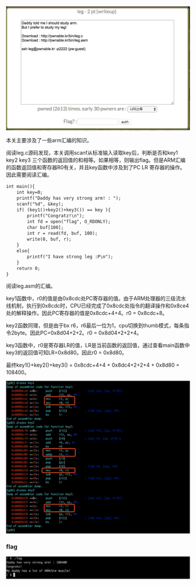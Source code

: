 ![img](./img/6B9D66A9-EFCC-4909-AE7F-A782DA0FD2A2.png)

本关主要涉及了一些arm汇编的知识。

阅读leg.c源码发现，本关调用scanf从标准输入读取key后，判断是否和key1 key2 key3 三个函数的返回值的和相等。如果相等，则输出flag。但是ARM汇编的函数返回值和寄存器R0有关，并且key函数中涉及到了PC LR 寄存器的操作。因此需要阅读汇编。

```
int main(){
	int key=0;
	printf("Daddy has very strong arm! : ");
	scanf("%d", &key);
	if( (key1()+key2()+key3()) == key ){
		printf("Congratz!\n");
		int fd = open("flag", O_RDONLY);
		char buf[100];
		int r = read(fd, buf, 100);
		write(0, buf, r);
	}
	else{
		printf("I have strong leg :P\n");
	}
	return 0;
}
```

阅读leg.asm的汇编。

key1函数中，r0的值是由0x8cdc处PC寄存器的值。由于ARM处理器的三级流水线机制，执行到0x8cdc时，CPU已经完成了0x8cdc处指令的翻译操作和0x8ce4处的解释操作。因此PC寄存器的值是0x8cdc+4+4。r0 = 0x8cdc+8。

key2函数同理，但是由于bx r6，r6最后一位为1，cpu切换到thumb模式，每条指令2byte。因此PC=0x8d04+2+2。r0 = 0x8d04+2+2+4。

key3函数中，r0是寄存器LR的值，LR是当前函数的返回值，通过查看main函数中key3的返回值可知LR=0x8d80。因此r0 = 0x8d80。

最终key1()+key2()+key3() = 0x8cdc+4+4 + 0x8dc4+2+2+4 + 0x8d80 = 108400。

![img](./img/61975FAC-4E09-4DAC-83A5-A9F3BE7EC524.png)

### flag

![img](./img/F1EBE361-280F-4627-BB87-8C52D39F39E4.png)